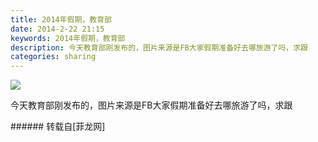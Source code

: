 ```yaml
---
title: 2014年假期，教育部
date: 2014-2-22 21:15
keywords: 2014年假期，教育部
description: 今天教育部刚发布的，图片来源是FB大家假期准备好去哪旅游了吗，求跟
categories: sharing
---
```

<td class="t_f" id="postmessage_100246">


<img aid="42298" data-cf-modified-9461b3cf92c8876702eb753b-="" file="data/attachment/forum/201402/22/211441l1n91n9y5hnk659n.jpg.thumb.jpg" id="aimg_42298" inpost="1" onclick="" onmouseover="" src="http://www.flw.ph/data/attachment/forum/201402/22/211441l1n91n9y5hnk659n.jpg" style="cursor:pointer" zoomfile="data/attachment/forum/201402/22/211441l1n91n9y5hnk659n.jpg"/>


今天教育部刚发布的，图片来源是FB大家假期准备好去哪旅游了吗，求跟<br/>
</td>
###### 转载自[菲龙网]